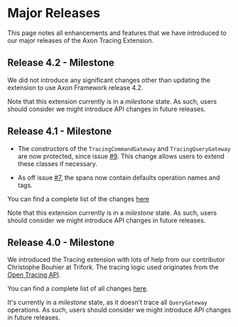 # Major Releases

This page notes all enhancements and features that we have introduced to our major releases of the Axon Tracing Extension.

## Release 4.2 - Milestone

We did not introduce any significant changes other than updating the extension to use Axon Framework release 4.2.

Note that this extension currently is in a _milestone_ state.
As such, users should consider we might introduce API changes in future releases.

## Release 4.1 - Milestone

* The constructors of the `TracingCommandGateway` and `TracingQueryGateway` are now protected, since issue [#9](https://github.com/AxonFramework/extension-tracing/issues/9).
  This change allows users to extend these classes if necessary.

* As off issue [#7](https://github.com/AxonFramework/extension-tracing/issues/7), the spans now contain defaults operation names and tags.

You can find a complete list of the changes [here](https://github.com/AxonFramework/extension-tracing/issues?q=is%3Aclosed+milestone%3A%22Release+4.1%22)

Note that this extension currently is in a _milestone_ state.
As such, users should consider we might introduce API changes in future releases.

## Release 4.0 - Milestone

We introduced the Tracing extension with lots of help from our contributor Christophe Bouhier at Trifork.
The tracing logic used originates from the [Open Tracing API](https://opentracing.io/).

You can find a complete list of all changes [here](https://github.com/AxonFramework/extension-tracing/issues?q=is%3Aclosed+milestone%3A%22Release+4.0%22).

It's currently in a _milestone_ state, as it doesn't trace all `QueryGateway` operations.
As such, users should consider we might introduce API changes in future releases.
